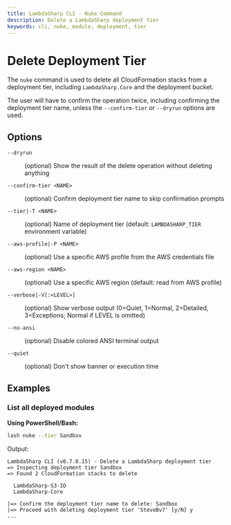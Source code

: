 ```yaml
---
title: LambdaSharp CLI - Nuke Command
description: Delete a LambdaSharp deployment tier
keywords: cli, nuke, module, deployment, tier
---
```

# Delete Deployment Tier

The `nuke` command is used to delete all CloudFormation stacks from a deployment tier, including `LambdaSharp.Core` and the deployment bucket.

The user will have to confirm the operation twice, including confirming the deployment tier name, unless the `--confirm-tier` or `--dryrun` options are used.

## Options

<dl>

<dt><code>--dryrun</code></dt>
<dd>

(optional) Show the result of the delete operation without deleting anything
</dd>

<dt><code>--confirm-tier &lt;NAME&gt;</code></dt>
<dd>

(optional) Confirm deployment tier name to skip confirmation prompts
</dd>

<dt><code>--tier|-T &lt;NAME&gt;</code></dt>
<dd>

(optional) Name of deployment tier (default: <code>LAMBDASHARP_TIER</code> environment variable)
</dd>

<dt><code>--aws-profile|-P &lt;NAME&gt;</code></dt>
<dd>

(optional) Use a specific AWS profile from the AWS credentials file
</dd>

<dt><code>--aws-region &lt;NAME&gt;</code></dt>
<dd>

(optional) Use a specific AWS region (default: read from AWS profile)
</dd>

<dt><code>--verbose|-V[:&lt;LEVEL&gt;]</code></dt>
<dd>

(optional) Show verbose output (0=Quiet, 1=Normal, 2=Detailed, 3=Exceptions; Normal if LEVEL is omitted)
</dd>

<dt><code>--no-ansi</code></dt>
<dd>

(optional) Disable colored ANSI terminal output
</dd>

<dt><code>--quiet</code></dt>
<dd>

(optional) Don't show banner or execution time
</dd>

</dl>


## Examples

### List all deployed modules

__Using PowerShell/Bash:__
```bash
lash nuke --tier Sandbox
```

Output:
```
LambdaSharp CLI (v0.7.0.15) - Delete a LambdaSharp deployment tier
=> Inspecting deployment tier Sandbox
=> Found 2 CloudFormation stacks to delete

  LambdaSharp-S3-IO
  LambdaSharp-Core

|=> Confirm the deployment tier name to delete: Sandbox
|=> Proceed with deleting deployment tier 'SteveBv7' [y/N] y
...
```